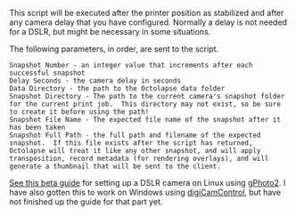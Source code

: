 This script will be executed after the printer position as stabilized and after any camera delay that you have configured.  Normally a delay is not needed for a DSLR, but might be necessary in some situations.

The following parameters, in order, are sent to the script.
```
Snapshot Number - an integer value that increments after each successful snapshot
Delay Seconds - the camera delay in seconds
Data Directory - the path to the Octolapse data folder
Snapshot Directory - The path to the current camera's snapshot folder for the current print job.  This directory may not exist, so be sure to create it before using the path!
Snapshot File Name - The expected file name of the snapshot after it has been taken
Snapshot Full Path - the full path and filename of the expected snapshot.  If this file exists after the script has returned, Octolapse will treat it like any other snapshot, and will apply transposition, record metadata (for rendering overlays), and will generate a thumbnail that will be sent to the client.
```

[See this beta guide](https://github.com/FormerLurker/Octolapse/wiki/V0.4---Configuring-an-External-Camera) for setting up a DSLR camera on Linux using [gPhoto2](http://gphoto.org/).  I have also gotten this to work on Windows using [digiCamControl](http://digicamcontrol.com/), but have not finished up the guide for that part yet.

